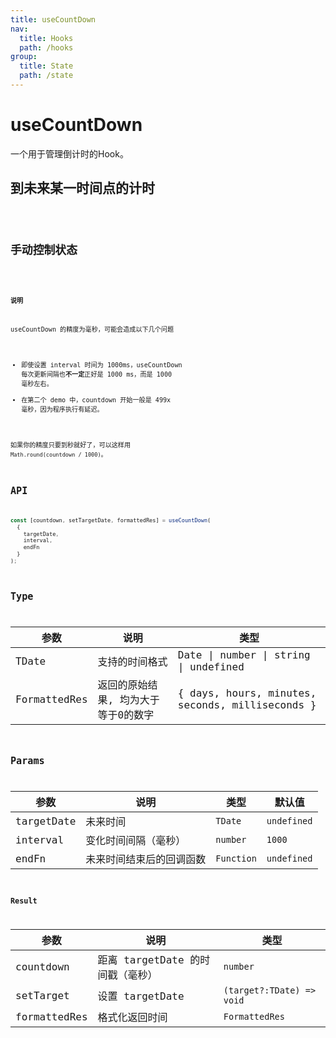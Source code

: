 ```yaml
---
title: useCountDown
nav:
  title: Hooks
  path: /hooks
group:
  title: State
  path: /state
---
```


# useCountDown

一个用于管理倒计时的Hook。

## 到未来某一时间点的计时

<code src="./demo/demo1.tsx" />

## 手动控制状态

<code src="./demo/demo2.tsx" />

**说明**

useCountDown 的精度为毫秒，可能会造成以下几个问题

* 即使设置 interval 时间为 1000ms，useCountDown 每次更新间隔也**不一定**正好是 1000 ms，而是 1000 毫秒左右。
* 在第二个 demo 中，countdown 开始一般是 499x 毫秒，因为程序执行有延迟。

如果你的精度只要到秒就好了，可以这样用 `Math.round(countdown / 1000)`。

## API

```typescript
const [countdown, setTargetDate, formattedRes] = useCountDown(
  {
    targetDate,
    interval,
    endFn
  }
);
```

## Type

| 参数          | 说明                                | 类型                                            |
| ------------- | ----------------------------------- | ----------------------------------------------- |
| TDate         | 支持的时间格式                      | Date \| number \| string \| undefined   |
| FormattedRes | 返回的原始结果, 均为大于等于0的数字 | { days, hours, minutes, seconds, milliseconds } |


## Params

| 参数      | 说明           | 类型                                                    | 默认值      |
| --------- | -------------- | ------------------------------------------------------- | ----------- |
| targetDate   | 未来时间     | `TDate`                                                 | `undefined` |
| interval  | 变化时间间隔（毫秒）     | `number`                                                | `1000`      |
| endFn |  未来时间结束后的回调函数  |`Function`                                           |`undefined`|


### Result

| 参数            | 说明           | 类型                      |
| --------------- | -------------- | ------------------------- |
| countdown       | 距离 targetDate 的时间戳（毫秒）   | `number`                  |
| setTarget       | 设置 targetDate | `(target?:TDate) => void` |
| formattedRes | 格式化返回时间     | `FormattedRes`           |

